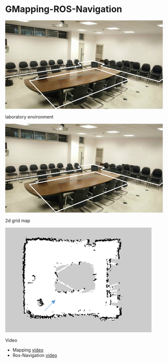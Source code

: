 # GMapping-ROS-Navigation

<img src="https://github.com/Todd-Qi/GMapping-ROS-Navigation/blob/master/map/lab-map.jpg" alt="Laboratory photo">


laboratory environment

![image](https://github.com/Todd-Qi/GMapping-ROS-Navigation/blob/master/map/lab-map.jpg)

2d grid map

![image](https://github.com/Todd-Qi/GMapping-ROS-Navigation/blob/master/map/lab-2d-grid-map.png)



Video

+ Mapping [video]()
+ Ros-Navigation [video](https://www.bilibili.com/video/BV1uZ4y1G7Q4/)
